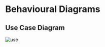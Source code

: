 # Behavioural Diagrams
## Use Case Diagram
![use](https://user-images.githubusercontent.com/101818853/160839249-e15b7853-2d3d-488a-8211-2f92530581ce.png)
## 
